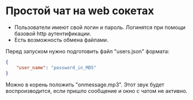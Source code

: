 # Простой чат на web сокетах

* Пользователи имеют свой логин и пароль. Логинятся при помощи базовой http аутентификации.
* Есть возможность обмена файлами.

Перед запуском нужно подготовить файл "users.json" формата:
```json
{
	"user_name": "password_in_MD5"
}
```
Можно в корень положить "onmessage.mp3". Этот звук будет воспроизводится, если пришло сообщение и окно с чатом не активно.

